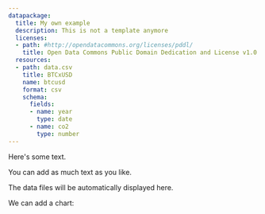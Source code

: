 ```yaml
---
datapackage:
  title: My own example
  description: This is not a template anymore
  licenses:
  - path: #http://opendatacommons.org/licenses/pddl/
    title: Open Data Commons Public Domain Dedication and License v1.0
  resources:
  - path: data.csv
    title: BTCxUSD
    name: btcusd
    format: csv
    schema:
      fields:
      - name: year
        type: date
      - name: co2
        type: number
---
```


Here's some text.

You can add as much text as you like.

The data files will be automatically displayed here.

We can add a chart:

<LineChart
  data="./data.csv"
  title="BTC - USD"
  xAxis="year"
  yAxis="value"
/>
